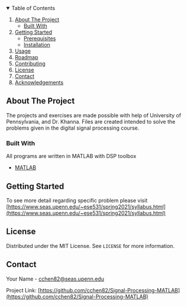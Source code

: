 <!-- TABLE OF CONTENTS -->
<details open="open">
  <summary>Table of Contents</summary>
  <ol>
    <li>
      <a href="#about-the-project">About The Project</a>
      <ul>
        <li><a href="#built-with">Built With</a></li>
      </ul>
    </li>
    <li>
      <a href="#getting-started">Getting Started</a>
      <ul>
        <li><a href="#prerequisites">Prerequisites</a></li>
        <li><a href="#installation">Installation</a></li>
      </ul>
    </li>
    <li><a href="#usage">Usage</a></li>
    <li><a href="#roadmap">Roadmap</a></li>
    <li><a href="#contributing">Contributing</a></li>
    <li><a href="#license">License</a></li>
    <li><a href="#contact">Contact</a></li>
    <li><a href="#acknowledgements">Acknowledgements</a></li>
  </ol>
</details>


<!-- ABOUT THE PROJECT -->
## About The Project

The projects and exercises are made possible with help of University of Pennsylvania, and Dr. Khanna. Files are created intended to solve the problems given in the digital signal processing course.

### Built With

All programs are written in MATLAB with DSP toolbox
* [MATLAB](https://www.mathworks.com/products/matlab.html)

<!-- GETTING STARTED -->
## Getting Started

To see more detail regarding specific problem please visit [https://www.seas.upenn.edu/~ese531/spring2021/syllabus.html](https://www.seas.upenn.edu/~ese531/spring2021/syllabus.html)


<!-- LICENSE -->
## License

Distributed under the MIT License. See `LICENSE` for more information.



<!-- CONTACT -->
## Contact

Your Name - cchen82@seas.upenn.edu

Project Link: [https://github.com/cchen82/Signal-Processing-MATLAB](https://github.com/cchen82/Signal-Processing-MATLAB)